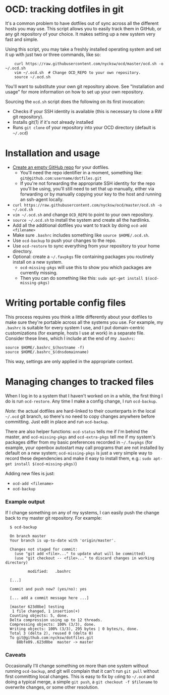# OCD: tracking dotfiles in git

It's a common problem to have dotfiles out of sync across all the different hosts you
may use. This script allows you to easily track them in GitHub, or any
git repository of your choice. It makes setting up a new system very fast and simple.

Using this script, you may take a freshly installed operating system and
set it up with just two or three commands, like so:

```
    curl https://raw.githubusercontent.com/nycksw/ocd/master/ocd.sh -o ~/.ocd.sh
    vim ~/.ocd.sh  # Change OCD_REPO to your own repository.
    source ~/.ocd.sh
```

You'll want to substitute your own git repository above. See "Installation
and usage" for more information on how to set up your own repository.

Sourcing the `ocd.sh` script does the following on its first invocation:

  * Checks if your SSH identity is available (this is necessary to clone a RW git repository).
  * Installs git(1) if it's not already installed
  * Runs `git clone` of your repository into your OCD directory (default is `~/.ocd`)

# Installation and usage

  * [Create an empty GitHub repo](https://help.github.com/articles/create-a-repo/) for your dotfiles.
    * You'll need the repo identifier in a moment, something like: `git@github.com:username/dotfiles.git`
    * If you're not forwarding the appropriate SSH identity for the repo you'll be using, you'll still need to set that up manually, either via forwarding or by manually copying your key to the host and running an ssh-agent locally.
  * `curl https://raw.githubusercontent.com/nycksw/ocd/master/ocd.sh -o ~/.ocd.sh`
  * `vim ~/.ocd.sh` and change `OCD_REPO` to point to your own repository.
  * `source ~/.ocd.sh` to install the system and create all the hardlinks.
  * Add all the additional dotfiles you want to track by doing `ocd-add <filename>`
  * Make sure `.bashrc` includes something like `source $HOME/.ocd.sh`.
  * Use `ocd-backup` to push your changes to the repo.
  * Use `ocd-restore` to sync everything from your repository to your home directory.
  * Optional: create a `~/.favpkgs` file containing packages you routinely install on a new system.
    * `ocd-missing-pkgs` will use this to show you which packages are currently missing.
    * Then you can do something like this: `sudo apt-get install $(ocd-missing-pkgs)`

# Writing portable config files

This process requires you think a little differently about your dotfiles to
make sure they're portable across all the systems you use. For example, my
`.bashrc` is suitable for every system I use, and I put domain-centric
customizations (for example, hosts I use at work) in a separate file. Consider
these lines, which I include at the end of my `.bashrc`:

    source $HOME/.bashrc_$(hostname -f)
    source $HOME/.bashrc_$(dnsdomainname)

This way, settings are only applied in the appropriate context.

# Managing changes to tracked files

When I log in to a system that I haven't worked on in a while, the first thing
I do is run `ocd-restore`. Any time I make a config change, I run `ocd-backup`.

*Note*: the actual dotfiles are hard-linked to their counterparts in the
local `~/.ocd` git branch, so there's no need to copy changes anywhere before
committing. Just edit in place and run `ocd-backup`.

There are also helper functions: `ocd-status` tells me if I'm behind the
master, and `ocd-missing-pkgs` and `ocd-extra-pkgs` tell me if my system's
packages differ from my basic preferences recorded in `~/.favpkgs` (for
example, your openbox autostart may call programs that are not installed
by default on a new system; `ocd-missing-pkgs` is just a very simple way
to record these dependencies and make it easy to install them, e.g.: `sudo
apt-get install $(ocd-missing-pkgs)`)

Adding new files is just:
  * `ocd-add <filename>`
  * `ocd-backup`

### Example output

If I change something on any of my systems, I can easily push the change
back to my master git repository. For example:

```
  $ ocd-backup

  On branch master
  Your branch is up-to-date with 'origin/master'.

  Changes not staged for commit:
    (use "git add <file>..." to update what will be committed)
    (use "git checkout -- <file>..." to discard changes in working directory)

          modified:   .bashrc

  [...]

  Commit and push now? (yes/no): yes

  [... add a commit message here ...]

  [master 623d0be] testing
   1 file changed, 1 insertion(+)
  Counting objects: 5, done.
  Delta compression using up to 12 threads.
  Compressing objects: 100% (3/3), done.
  Writing objects: 100% (3/3), 295 bytes | 0 bytes/s, done.
  Total 3 (delta 2), reused 0 (delta 0)
  To git@github.com:nycksw/dotfiles.git
     88bfe09..623d0be  master -> master
```

### Caveats

Occasionally I'll change something on more than one system without running
`ocd-backup`, and git will complain that it can't run `git pull` without
first committing local changes. This is easy to fix by `cd`ing to `~/.ocd`
and doing a typical merge, a simple `git push`, a `git checkout -f $filename`
to overwrite changes, or some other resolution.
